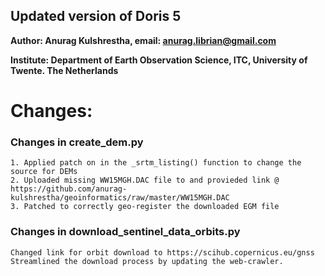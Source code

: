 ## Updated version of Doris 5

**Author: Anurag Kulshrestha, email: anurag.librian@gmail.com**

**Institute: Department of Earth Observation Science, ITC, University of Twente. The Netherlands**

# Changes:
### Changes in create_dem.py
    1. Applied patch on in the _srtm_listing() function to change the source for DEMs
    2. Uploaded missing WW15MGH.DAC file to and provieded link @ https://github.com/anurag-kulshrestha/geoinformatics/raw/master/WW15MGH.DAC
    3. Patched to correctly geo-register the downloaded EGM file

### Changes in download_sentinel_data_orbits.py
    Changed link for orbit download to https://scihub.copernicus.eu/gnss
    Streamlined the download process by updating the web-crawler.